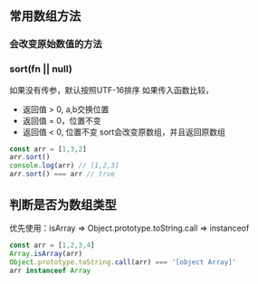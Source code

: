 
## 常用数组方法

### 会改变原始数值的方法
### sort(fn || null)
如果没有传参，默认按照UTF-16排序
如果传入函数比较，
  + 返回值 > 0, a,b交换位置
  + 返回值 = 0，位置不变
  + 返回值 < 0, 位置不变
sort会改变原数组，并且返回原数组
```js
const arr = [1,3,2]
arr.sort()
console.log(arr) // [1,2,3]
arr.sort() === arr // true
```
## 判断是否为数组类型
优先使用：isArray => Object.prototype.toString.call => instanceof
```js
const arr = [1,2,3,4]
Array.isArray(arr)
Object.prototype.toString.call(arr) === '[object Array]'
arr instanceof Array
```